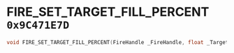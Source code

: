 # FIRE_SET_TARGET_FILL_PERCENT `0x9C471E7D`

```cpp
void FIRE_SET_TARGET_FILL_PERCENT(FireHandle _FireHandle, float _TargetFillPercent);
```